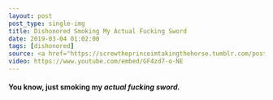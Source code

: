 ```yaml
---
layout: post
post_type: single-img
title: Dishonored Smoking My Actual Fucking Sword
date: 2019-03-04 01:02:00
tags: [dishonored]
source: <a href="https://screwtheprinceimtakingthehorse.tumblr.com/post/165370434977/oh-you-know-just-chillin-smoking-my-actual" target="_blank" rel="nofollow">Screw the Prince, I'm Taking the Horse</a>
video: https://www.youtube.com/embed/GF4zd7-o-NE
---
```

#### You know, just smoking my *actual fucking sword.*
